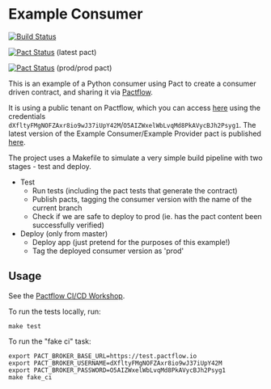 # Example Consumer

[![Build Status](https://travis-ci.com/pactflow/example-consumer-python.svg?branch=master)](https://travis-ci.com/pactflow/example-consumer-python)

[![Pact Status](https://test.pactflow.io/pacts/provider/pactflow-example-provider-python/consumer/pactflow-example-consumer-python/latest/badge.svg?label=provider)](https://test.pactflow.io/pacts/provider/pactflow-example-provider-python/consumer/pactflow-example-consumer-python/latest) (latest pact)

[![Pact Status](https://test.pactflow.io/matrix/provider/pactflow-example-provider-python/latest/prod/consumer/pactflow-example-consumer-python/latest/prod/badge.svg?label=provider)](https://test.pactflow.io/pacts/provider/pactflow-example-provider-python/consumer/pactflow-example-consumer-python/latest/prod) (prod/prod pact)


This is an example of a Python consumer using Pact to create a consumer driven contract, and sharing it via [Pactflow](https://pactflow.io).

It is using a public tenant on Pactflow, which you can access [here](https://test.pactflow.io) using the credentials `dXfltyFMgNOFZAxr8io9wJ37iUpY42M`/`O5AIZWxelWbLvqMd8PkAVycBJh2Psyg1`. The latest version of the Example Consumer/Example Provider pact is published [here](https://test.pactflow.io/pacts/provider/pactflow-example-provider-python/consumer/pactflow-example-consumer-python/latest).

The project uses a Makefile to simulate a very simple build pipeline with two stages - test and deploy.

* Test
  * Run tests (including the pact tests that generate the contract)
  * Publish pacts, tagging the consumer version with the name of the current branch
  * Check if we are safe to deploy to prod (ie. has the pact content been successfully verified)
* Deploy (only from master)
  * Deploy app (just pretend for the purposes of this example!)
  * Tag the deployed consumer version as 'prod'

## Usage

See the [Pactflow CI/CD Workshop](https://github.com/pactflow/ci-cd-workshop).

To run the tests locally, run:

```
make test
```

To run the "fake ci" task:
```
export PACT_BROKER_BASE_URL=https://test.pactflow.io
export PACT_BROKER_USERNAME=dXfltyFMgNOFZAxr8io9wJ37iUpY42M
export PACT_BROKER_PASSWORD=O5AIZWxelWbLvqMd8PkAVycBJh2Psyg1
make fake_ci
```